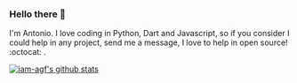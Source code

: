 ### Hello there 👋

I'm Antonio. I love coding in Python, Dart and Javascript, so if you consider I could help in any project, send me a message, I love to help in open source! :octocat: .

[![iam-agf's github stats](https://github-readme-stats.vercel.app/api?username=iam-agf)](https://github.com/anuraghazra/github-readme-stats)
